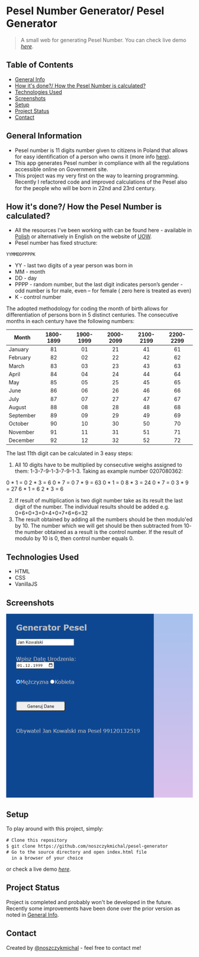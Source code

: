# Pesel Number Generator/ Pesel Generator
> A small web for generating Pesel Number.
> You can check live demo [_here_](https://noszczykmichal.github.io/pesel-generator/index.html). 

## Table of Contents
* [General Info](#general-information)
* [How it's done?/ How the Pesel Number is calculated?](#how-it's-done?/-how-the-pesel-number-is-calculated?)
* [Technologies Used](#technologies-used)
* [Screenshots](#screenshots)
* [Setup](#setup)
* [Project Status](#project-status)
* [Contact](#contact)


## General Information
- Pesel number is 11 digits number given to citizens in Poland that allows for easy identification of a person who owns it (more info [here](https://www.gov.pl/web/gov/czym-jest-numer-pesel)).
- This app generates Pesel number in compliance with all the regulations accessible online on Government site.
- This project was my very first on the way to learning programming. Recently I refactored code and improved calculations of the Pesel also for the people who will be born in 22nd and 23rd century.

## How it's done?/ How the Pesel Number is calculated?
- All the resources I've been working with can be found here - available in [Polish](https://www.gov.pl/web/gov/czym-jest-numer-pesel) or alternatively in English on the website of [UOW](https://welcome.uw.edu.pl/during-your-stay/pesel-number/).
- Pesel number has fixed structure:
```
YYMMDDPPPPK
```
- YY - last two digits of a year person was born in
- MM - month
- DD - day
- PPPP - random number, but the last digit indicates person’s gender - odd number is for male, even – for female ( zero here is treated as even)
- K - control number

The adopted methodology for coding the month of birth allows for differentiation of persons born in 5 distinct centuries. The consecutive months in each century have the following numbers:

|Month      |1800-1899 |1900-1999 |2000-2099 |2100-2199 |2200-2299 |
|-----------|:--------:|:--------:|:--------:|:--------:|:--------:|
|January    |81        |01        |21        |41        |61        |
|February   |82        |02        |22        |42        |62        |
|March      |83        |03        |23        |43        |63        |
|April      |84        |04        |24        |44        |64        |
|May        |85        |05        |25        |45        |65        |
|June       |86        |06        |26        |46        |66        |
|July       |87        |07        |27        |47        |67        |
|August     |88        |08        |28        |48        |68        |
|September  |89        |09        |29        |49        |69        |
|October    |90        |10        |30        |50        |70        |
|November   |91        |11        |31        |51        |71        |
|December   |92        |12        |32        |52        |72        |

The last 11th digit can be calculated in 3 easy steps:
1. All 10 digits have to be multiplied by consecutive weighs assigned to them: 1-3-7-9-1-3-7-9-1-3. Taking as example number 0207080362:

0 * 1 = 0
2 * 3 = 6 
0 * 7 = 0
7 * 9 = 63
0 * 1 = 0
8 * 3 = 24 
0 * 7 = 0
3 * 9 = 27
6 * 1 = 6
2 * 3 = 6

2. If result of multiplication is two digit number take as its result the last digit of the number. The individual results should be added e.g.
0+6+0+3+0+4+0+7+6+6=32
3. The result obtained by adding all the numbers should be then modulo'ed by 10. The number which we will get should be then subtracted from 10- the number obtained as a result is the control number. If the result of modulo by 10 is 0, then control number equals 0.

## Technologies Used
- HTML
- CSS
- VanillaJS


## Screenshots
![Example screenshot](./img/screenshot.PNG)


## Setup
To play around with this project, simply:
```
# Clone this repository
$ git clone https://github.com/noszczykmichal/pesel-generator
# Go to the source directory and open index.html file 
  in a browser of your choice
```
or check a live demo [_here_](https://noszczykmichal.github.io/pesel-generator/index.html).


## Project Status
Project is completed and probably won't be developed in the future. Recently some improvements have been done over the prior version as noted in [General Info](#general-information).


## Contact
Created by [@noszczykmichal](https://noszczykmichal.github.io/portfolio/index.html#contact) - feel free to contact me!
